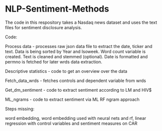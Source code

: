 # NLP-Sentiment-Methods

The code in this respository takes a Nasdaq news dataset and uses the text files for sentiment disclosure analysis. 

Code:

Process data - processes raw json data file to extract the date, ticker and text. Data is being sorted by Year and Isoweek. 
Word count variable is created. Text is cleaned and stemmed (optional). Date is formatted and permno is fetched for later wrds data extraction. 

Descriptive statistics - code to get an overview over the data

Fetch_data_wrds - fetches controls and dependent variable from wrds

Get_dm_sentiment - code to extract sentiment according to LM and HIV$

ML_ngrams - code to extract sentiment via ML RF ngram approach


Steps missing: 

word embedding,
word embedding used with neural nets and rf,
linear regression with control variables and sentiment measures on CAR

